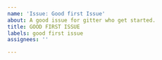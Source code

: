 ```yaml
---
name: 'Issue: Good first Issue'
about: A good issue for gitter who get started.
title: GOOD FIRST ISSUE
labels: good first issue
assignees: ''

---
```



